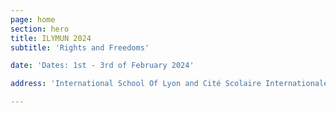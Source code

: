 ```yaml
---
page: home
section: hero
title: ILYMUN 2024
subtitle: 'Rights and Freedoms'

date: 'Dates: 1st - 3rd of February 2024'

address: 'International School Of Lyon and Cité Scolaire Internationale, France' 

---
```

